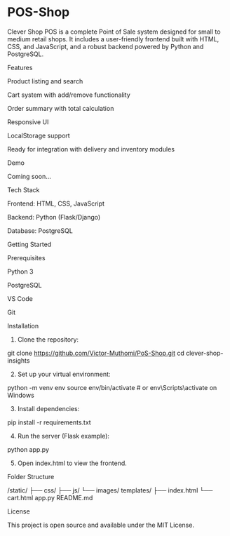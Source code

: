 # POS-Shop
Clever Shop POS is a complete Point of Sale system designed for small to medium retail shops. It includes a user-friendly frontend built with HTML, CSS, and JavaScript, and a robust backend powered by Python and PostgreSQL.

Features

Product listing and search

Cart system with add/remove functionality

Order summary with total calculation

Responsive UI

LocalStorage support

Ready for integration with delivery and inventory modules


Demo

Coming soon…

Tech Stack

Frontend: HTML, CSS, JavaScript

Backend: Python (Flask/Django)

Database: PostgreSQL


Getting Started

Prerequisites

Python 3

PostgreSQL

VS Code

Git


Installation

1. Clone the repository:

git clone https://github.com/Victor-Muthomi/PoS-Shop.git
cd clever-shop-insights


2. Set up your virtual environment:

python -m venv env
source env/bin/activate  # or env\Scripts\activate on Windows


3. Install dependencies:

pip install -r requirements.txt


4. Run the server (Flask example):

python app.py


5. Open index.html to view the frontend.



Folder Structure

/static/
  ├── css/
  ├── js/
  └── images/
templates/
  ├── index.html
  └── cart.html
app.py
README.md

License

This project is open source and available under the MIT License.
